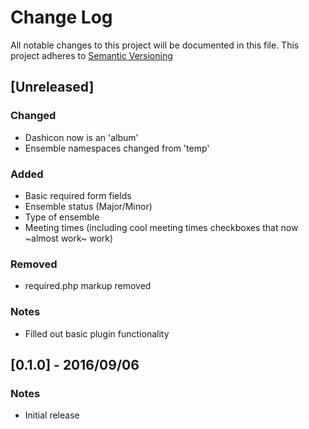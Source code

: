 # Change Log
All notable changes to this project will be documented in this file.
This project adheres to [Semantic Versioning](http://semver.org/)


## [Unreleased]
### Changed
- Dashicon now is an 'album'
- Ensemble namespaces changed from 'temp'

### Added
- Basic required form fields
-   Ensemble status (Major/Minor)
-   Type of ensemble
-   Meeting times (including cool meeting times checkboxes that now ~almost work~ work)

### Removed
- required.php markup removed

### Notes
- Filled out basic plugin functionality

## [0.1.0] - 2016/09/06
### Notes
- Initial release